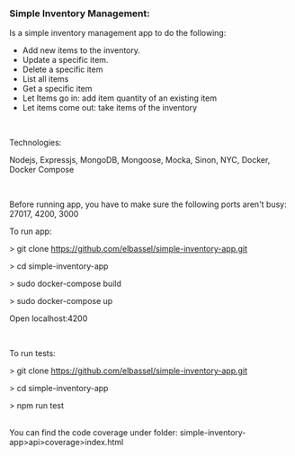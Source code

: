 <h3>Simple Inventory Management:</h3>
<p>Is a simple inventory management&nbsp;app to do the following:</p>
<ul>
<li>Add new items to the inventory.</li>
<li>Update a&nbsp;specific item.</li>
<li>Delete a specific&nbsp;item</li>
<li>List all items</li>
<li>Get a specific item</li>
<li>Let Items go in: add item&nbsp;quantity of an existing item</li>
<li>Let items come out: take items of the inventory</li>
</ul>
<p>&nbsp;</p>
<p>Technologies:</p>
<p>Nodejs, Expressjs, MongoDB, Mongoose, Mocka, Sinon, NYC, Docker, Docker Compose</p>
<p>&nbsp;</p>
<p>Before running app, you have to make sure the following ports aren't busy: 27017, 4200, 3000</p>
<p>To run app:</p>
<p>&gt; git clone&nbsp;<a href="https://github.com/elbassel/simple-inventory-app.git">https://github.com/elbassel/simple-inventory-app.git</a></p>
<p>&gt; cd simple-inventory-app</p>
<p>&gt;&nbsp;sudo docker-compose build</p>
<p>&gt; sudo docker-compose up</p>
<p>Open localhost:4200</p>
<p>&nbsp;</p>
<p>To run tests:</p>
<p>&gt; git clone&nbsp;<a href="https://github.com/elbassel/simple-inventory-app.git">https://github.com/elbassel/simple-inventory-app.git</a></p>
<p>&gt; cd simple-inventory-app</p>
<p>&gt; npm run test</p>
<p><br />You can find the code coverage under folder:&nbsp;simple-inventory-app&gt;api&gt;coverage&gt;index.html</p>
